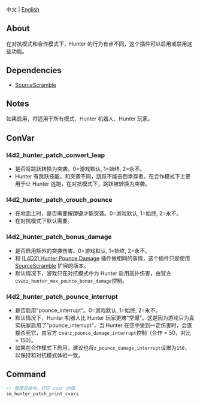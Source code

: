 中文 | [English](./README_EN.md)

## About
在对抗模式和合作模式下，Hunter 的行为有点不同，这个插件可以启用或禁用这些功能。

## Dependencies
- [SourceScramble](https://github.com/nosoop/SMExt-SourceScramble)

## Notes
如果启用，将适用于所有模式、Hunter 机器人、Hunter 玩家。

## ConVar

### l4d2_hunter_patch_convert_leap
- 是否将跳跃转换为突袭。0=游戏默认, 1=始终, 2=永不。
- Hunter 有跳跃技能，和突袭不同，跳跃不能击倒幸存者。在合作模式下主要用于让 Hunter 逃跑，在对抗模式下，跳跃被转换为突袭。

### l4d2_hunter_patch_crouch_pounce
- 在地面上时，是否需要按蹲键才能突袭。0=游戏默认, 1=始终, 2=永不。
- 在对抗模式下默认需要。

### l4d2_hunter_patch_bonus_damage
- 是否启用额外的突袭伤害。0=游戏默认, 1=始终, 2=永不。
- 和 [[L4D2] Hunter Pounce Damage](https://forums.alliedmods.net/showthread.php?p=2675236) 插件做相同的事情，这个插件只是使用 [SourceScramble](https://github.com/nosoop/SMExt-SourceScramble) 扩展的版本。
- 默认情况下，游戏只在对抗模式中为 Hunter 启用高扑伤害，由官方 cvar`z_hunter_max_pounce_bonus_damage`控制。

### l4d2_hunter_patch_pounce_interrupt
- 是否启用"pounce_interrupt"。0=游戏默认, 1=始终, 2=永不。
- 默认情况下，Hunter 机器人比 Hunter 玩家更难"空爆"。这是因为游戏只为真实玩家启用了"pounce_interrupt"，当 Hunter 在空中受到一定伤害时，会直接杀死它，由官方 cvar`z_pounce_damage_interrupt`控制（合作 = 50，对比 = 150）。 
- 如果在合作模式下启用，建议也将`z_pounce_damage_interrupt`设置为`150`，以保持和对抗模式体验一致。

## Command
```c
// 管理员命令。打印 cvar 的值
sm_hunter_patch_print_cvars
```